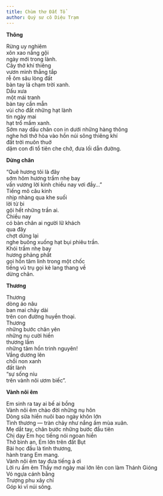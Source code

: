 ```yaml
---
title: Chùm thơ Đất Tổ
author: Quý sư cô Diệu Trạm
---
```


<div class="verse"><p><b>Thông</b></p>
<p>Rừng uy nghiêm<br/>
xôn xao nắng gội<br/>
ngày mới trong lành.<br/>
Cây thở khí thiêng<br/>
vươn mình thẳng tắp<br/>
rễ ôm sâu lòng đất<br/>
bàn tay lá chạm trời xanh.<br/>
Dấu xưa<br/>
một mái tranh<br/>
bàn tay cần mẫn<br/>
vùi cho đất những hạt lành<br/>
tin ngày mai<br/>
hạt trổ mầm xanh.<br/>
Sớm nay dấu chân con in dưới những hàng thông<br/>
nghe hơi thở hòa vào hồn núi sông thiêng khí<br/>
đất trời muôn thuở<br/>
dặm con đi tổ tiên che chở, đưa lối dẫn đường.</p></div>

<div class="verse"><p><b>Dừng chân</b></p>
<p>“Quê hương tôi là đây<br/>
sớm hôm hương trầm nhẹ bay<br/>
vấn vương lời kinh chiều nay vơi đầy…”<br/>
Tiếng mõ câu kinh<br/>
nhịp nhàng qua khe suối<br/>
lời từ bi<br/>
gội hết những trần ai.<br/>
Chiều nay<br/>
có bàn chân ai người lữ khách<br/>
qua đây<br/>
chợt dừng lại<br/>
nghe buông xuống hạt bụi phiêu trần.<br/>
Khói trầm nhẹ bay<br/>
hương phảng phất<br/>
gọi hồn tâm linh trong một chốc<br/>
tiếng vũ trụ gọi kẻ lang thang về<br/>
dừng chân.</p></div>

<div class="verse"><p><b>Thương</b></p>
<p>Thương<br/>
dòng áo nâu<br/>
ban mai chảy dài<br/>
trên con đường huyền thoại.<br/>
Thương<br/>
những bước chân yên<br/>
những nụ cười hiền<br/>
thương lắm<br/>
những tâm hồn trinh nguyên!<br/>
Vầng dương lên<br/>
chồi non xanh<br/>
đất lành<br/>
“sự sống níu<br/>
trên vành nôi ươm biếc”.</p></div>

<div class="verse"><p><b>Vành nôi êm</b></p>
<p>Em sinh ra tay ai bế ai bồng<br/>
Vành nôi êm chào đời những nụ hôn<br/>
Dòng sữa hiền nuôi bao ngày khôn lớn<br/>
Tình thương — tràn chảy như nắng ấm mùa xuân.<br/>
Mẹ dắt tay, chân bước những bước đầu tiên<br/>
Chị dạy Em học tiếng nói ngoan hiền<br/>
Thở bình an, Em lớn trên đất Bụt<br/>
Bài học đầu là tình thương,<br/>
hành trang Em mang.<br/>
Vành nôi êm tay đưa tiếng à ơi<br/>
Lời ru ấm êm Thầy mơ ngày mai lớn lên con làm Thánh Gióng<br/>
Vó ngựa cánh bằng<br/>
Trượng phu xây chí<br/>
Góp kì vĩ núi sông.</p></div>